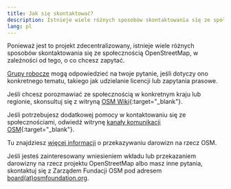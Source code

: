 ```yaml
---
title: Jak się skontaktować?
description: Istnieje wiele różnych sposobów skontaktowania się ze społecznością OpenStreetMap, w zależności od tego, o co chcesz zapytać
lang: pl
---
```


Ponieważ jest to projekt zdecentralizowany, istnieje wiele różnych sposobów skontaktowania się ze społecznością OpenStreetMap, w zależności od tego, o co chcesz zapytać.

[Grupy robocze](/about-osm-community/working-groups.md) mogą odpowiedzieć na twoje pytanie, jeśli dotyczy ono konkretnego tematu, takiego jak udzielanie licencji lub zapytania prasowe.

Jeśli chcesz porozmawiać ze społecznością w konkretnym kraju lub regionie, skonsultuj się z witryną [OSM Wiki](https://wiki.openstreetmap.org){:target="_blank"}.

Jeśli potrzebujesz dodatkowej pomocy w kontaktowaniu się ze społecznościami, odwiedź witrynę [kanały komunikacji OSM](https://wiki.openstreetmap.org/wiki/Contact_channels){:target="_blank"}.

Tu znajdziesz [więcej informacji](/about-osm-community/donate-to-osm.md) o przekazywaniu darowizn na rzecz OSM.

Jeśli jesteś zainteresowany wniesieniem wkładu lub przekazaniem darowizny na rzecz projektu OpenStreetMap albo masz inne pytania, skontaktuj się z Zarządem Fundacji OSM pod adresem [board(at)osmfoundation.org](mailto:board@osmfoundation.org).
